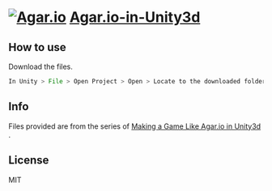 # [![Agar.io](http://agar.io/favicon-32x32.png)](http://agar.io) [Agar.io-in-Unity3d](https://goo.gl/ib5zjh)



## How to use 

Download the files. 

```js
In Unity > File > Open Project > Open > Locate to the downloaded folder > Open
```

## Info

Files provided are from the series of [Making a Game Like Agar.io in Unity3d](https://goo.gl/ib5zjh) .

## License 

MIT